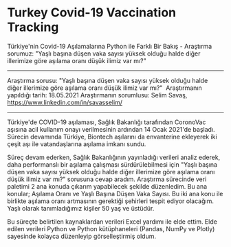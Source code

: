 # Turkey Covid-19 Vaccination Tracking
Türkiye'nin Covid-19 Aşılamalarına Python ile Farklı Bir Bakış - Araştırma sorumuz: "Yaşlı başına düşen vaka sayısı yüksek olduğu halde diğer illerimize göre aşılama oranı düşük ilimiz var mı?"

---

Araştırma sorusu: "Yaşlı başına düşen vaka sayısı yüksek olduğu halde diğer illerimize göre aşılama oranı düşük ilimiz var mı?" 
Araştırmanın yapıldığı tarih: 18.05.2021
Araştırmanın sorumlusu: Selim Savaş, https://www.linkedin.com/in/savasselim/

---

Türkiye'de COVID-19 aşılaması, Sağlık Bakanlığı tarafından CoronoVac aşısına acil kullanım onayı verilmesinin ardından 14 Ocak 2021'de başladı. Sürecin devamında Türkiye, Biontech aşılarını da envanterine ekleyerek iki çeşit aşı ile vatandaşlarına aşılama imkanı sundu.

Süreç devam ederken, Sağlık Bakanlığının yayınladığı verileri analiz ederek, daha performanslı bir aşılama çalışması sürdürülebilmesi için "Yaşlı başına düşen vaka sayısı yüksek olduğu halde diğer illerimize göre aşılama oranı düşük ilimiz var mı?" sorusuna cevap aradım.
Araştırma sürecinde veri paletimi 2 ana konuda çıkarım yapabilecek şekilde düzenledim. Bu ana konular; Aşılama Oranı ve Yaşlı Başına Düşen Vaka Sayısı. Bu iki ana konu ile birlikte aşılama oranı artmasının gerektiği şehirleri tespit ediyor olacağım.
Yaşlı olarak tanımladığımız kişiler 50 yaş ve üstüdür.

Bu süreçte belirtilen kaynaklardan verileri Excel yardımı ile elde ettim. Elde edilen verileri Python ve Python kütüphaneleri (Pandas, NumPy ve Plotly) sayesinde kolayca düzenleyip görselleştirmiş oldum.
